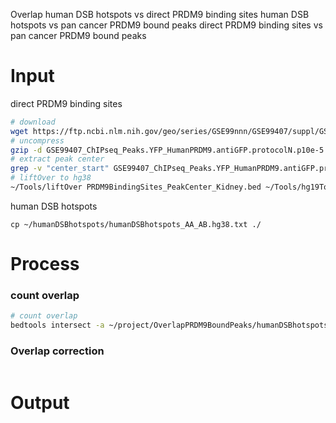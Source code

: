 Overlap
human DSB hotspots vs direct PRDM9 binding sites
human DSB hotspots vs pan cancer PRDM9 bound peaks
direct PRDM9 binding sites vs pan cancer PRDM9 bound peaks
# Input 
direct PRDM9 binding sites
```bash
# download
wget https://ftp.ncbi.nlm.nih.gov/geo/series/GSE99nnn/GSE99407/suppl/GSE99407_ChIPseq_Peaks.YFP_HumanPRDM9.antiGFP.protocolN.p10e-5.sep250.Annotated.txt.gz
# uncompress
gzip -d GSE99407_ChIPseq_Peaks.YFP_HumanPRDM9.antiGFP.protocolN.p10e-5.sep250.Annotated.txt.gz
# extract peak center
grep -v "center_start" GSE99407_ChIPseq_Peaks.YFP_HumanPRDM9.antiGFP.protocolN.p10e-5.sep250.Annotated.txt | awk '{FS=OFS="\t"; print $1,$2,$3;}' > PRDM9BindingSites_PeakCenter_Kidney.bed
# liftOver to hg38
~/Tools/liftOver PRDM9BindingSites_PeakCenter_Kidney.bed ~/Tools/hg19ToHg38.over.chain PRDM9BindingSites_PeakCenter_Kidney.hg38.bed unMapped
```
human DSB hotspots
```bahs
cp ~/humanDSBhotspots/humanDSBhotspots_AA_AB.hg38.txt ./
```

# Process
### count overlap
```bash
# count overlap
bedtools intersect -a ~/project/OverlapPRDM9BoundPeaks/humanDSBhotspots_AA_AB.hg38.txt.temp -b ~/project/OverlapPRDM9BoundPeaks/PRDM9BindingSites_PeakCenter_Kidney.hg38.bed.temp -u | wc -l
```
### Overlap correction
```bash

```
# Output
<!--stackedit_data:
eyJoaXN0b3J5IjpbLTUyNDMyMzYwMCw4NzU5MjE4NSwtMTI5ND
U2MzI3MiwzOTUxMjgxODEsLTE5OTU5NDg3NjEsMTk5MzYxMjUy
LDEwODU5NTYyNDRdfQ==
-->